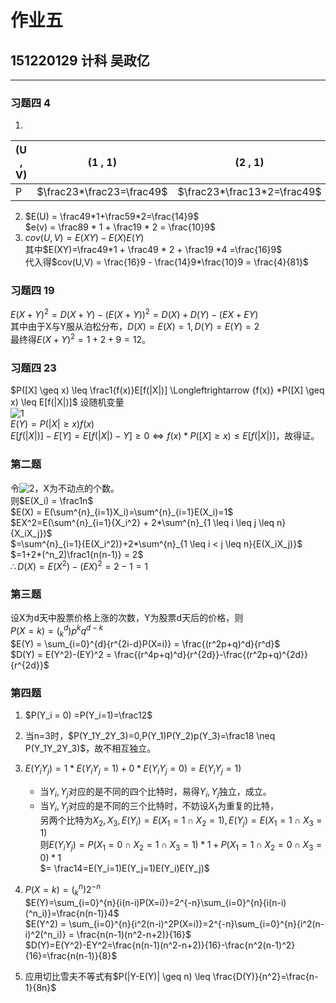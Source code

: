 # 作业五   
## 151220129 计科 吴政亿

----
### 习题四 4
1. 
(U , V) | (1 , 1)                   | (2 , 1)                     | (2 , 2)
--------|---------------------------|-----------------------------|---------------------------
P       | $\frac23*\frac23=\frac49$ | $\frac23*\frac13*2=\frac49$ | $\frac13*\frac13=\frac19$
2. $E(U) = \frac49*1+\frac59*2=\frac{14}9$   
    $e(v) = \frac89 * 1 + \frac19 * 2 = \frac{10}9$
3. $cov(U,V) = E(XY)-E(X)E(Y)$   
    其中$E(XY)=\frac49*1 + \frac49 * 2 + \frac19 *4 =\frac{16}9$   
    代入得$cov(U,V) = \frac{16}9 - \frac{14}9*\frac{10}9 = \frac{4}{81}$

### 习题四 19
$E(X+Y)^2 = D(X+Y)-(E(X+Y))^2=D(X)+D(Y)-(EX+EY)$   
其中由于X与Y服从泊松分布，$D(X)=E(X)=1,D(Y)=E(Y)=2$   
最终得$E(X+Y)^2 = 1+2+9 = 12$。

### 习题四 23
$P([X] \geq x) \leq \frac1{f(x)}E[f(|X|)] \Longleftrightarrow {f(x)} *P([X] \geq x) \leq E[f(|X|)]$
设随机变量   
![1](http://img.blog.csdn.net/20171015154808027?watermark/2/text/aHR0cDovL2Jsb2cuY3Nkbi5uZXQvanVzdGljZTA=/font/5a6L5L2T/fontsize/400/fill/I0JBQkFCMA==/dissolve/70/gravity/SouthEast)   
$E(Y) = P(|X| \geq x)f(x)$   
$E[f(|X|)]-E[Y] = E[f(|X|)-Y] \geq 0\Longleftrightarrow {f(x)} *P([X] \geq x) \leq E[f(|X|)]$，故得证。

### 第二题
令![2](http://img.blog.csdn.net/20171015160943441?watermark/2/text/aHR0cDovL2Jsb2cuY3Nkbi5uZXQvanVzdGljZTA=/font/5a6L5L2T/fontsize/400/fill/I0JBQkFCMA==/dissolve/70/gravity/SouthEast)，X为不动点的个数。   
则$E(X_i) = \frac1n$   
$E(X) = E(\sum^{n}_{i=1}X_i)=\sum^{n}_{i=1}E(X_i)=1$   
$EX^2=E(\sum^{n}_{i=1}{X_i^2} + 2*\sum^{n}_{1 \leq i \leq j \leq n}{X_iX_j})$   
    $=\sum^{n}_{i=1}{E(X_i^2)}+2*\sum^{n}_{1 \leq i < j \leq n}{E(X_iX_j)}$  
    $=1+2*(^n_2)\frac1{n(n-1)} = 2$   
$\therefore D(X) = E(X^2)-(EX)^2 = 2 - 1 = 1$

### 第三题
设X为d天中股票价格上涨的次数，Y为股票d天后的价格，则   
$P(X=k) = (^d_k)p^kq^{d-k}$   
$E(Y) = \sum_{i=0}^{d}{r^{2i-d}P(X=i)} = \frac{(r^2p+q)^d}{r^d}$   
$D(Y) = E(Y^2)-(EY)^2 = \frac{(r^4p+q)^d}{r^{2d}}-\frac{(r^2p+q)^{2d}}{r^{2d}}$

### 第四题
1. $P(Y_i = 0) =P(Y_i=1)=\frac12$   
2. 当n=3时，$P(Y_1Y_2Y_3)=0,P(Y_1)P(Y_2)p(Y_3)=\frac18 \neq P(Y_1Y_2Y_3)$，故不相互独立。   
3. $E(Y_iY_j)=1*E(Y_iY_j=1)+0*E(Y_iY_j=0)=E(Y_iY_j=1)$   
    - 当$Y_i,Y_j$对应的是不同的四个比特时，易得$Y_i,Y_j$独立，成立。   
    - 当$Y_i,Y_j$对应的是不同的三个比特时，不妨设$X_1$为重复的比特，   
        另两个比特为$X_2,X_3,E(Y_i)=E(X_1=1 \cap X_2 = 1),E(Y_j)=E(X_1=1 \cap X_3 = 1)$   
        则$E(Y_iY_j)=P(X_1=0 \cap X_2=1 \cap X_3=1)*1+P(X_1=1 \cap X_2=0 \cap X_3=0)*1$   
        $= \frac14=E(Y_i=1)E(Y_j=1)E(Y_i)E(Y_j)$   
4. $P(X=k)=(^n_k)2^{-n}$   
    $E(Y)=\sum_{i=0}^{n}{i(n-i)P(X=i)}=2^{-n}\sum_{i=0}^{n}{i(n-i)(^n_i)}=\frac{n(n-1)}4$   
    $E(Y^2) = \sum_{i=0}^{n}{i^2(n-i)^2P(X=i)}=2^{-n}\sum_{i=0}^{n}{i^2(n-i)^2(^n_i)} = \frac{n(n-1)(n^2-n+2)}{16}$   
    $D(Y)=E(Y^2)-EY^2=\frac{n(n-1)(n^2-n+2)}{16}-\frac{n^2(n-1)^2}{16}=\frac{n(n-1)}{8}$

5. 应用切比雪夫不等式有$P(|Y-E(Y)| \geq n) \leq \frac{D(Y)}{n^2}=\frac{n-1}{8n}$